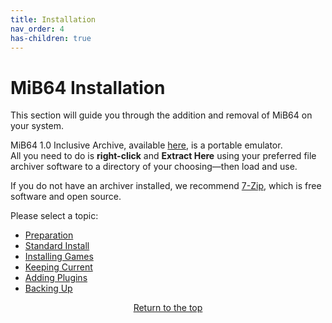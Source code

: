 ```yaml
---
title: Installation
nav_order: 4
has-children: true
---
```


# MiB64 Installation

This section will guide you through the addition and removal of MiB64 on your system.

MiB64 1.0 Inclusive Archive, available [here](/dev/showthread.php?tid=424), is a portable emulator.  
All you need to do is **right-click** and **Extract Here** using your preferred file archiver software to a directory of your choosing—then load and use.

If you do not have an archiver installed, we recommend [7-Zip](https://www.7-zip.org/), which is free software and open source.

Please select a topic:

- [Preparation](preparing.md)
- [Standard Install](standard-install.md)
- [Installing Games](installing-games.md)
- [Keeping Current](updating-files.md)
- [Adding Plugins](additional-plugins.md)
- [Backing Up](backing-up.md)

<p style="text-align:center"><a href="#">Return to the top</a></p>

<!-- ClauseEcho: Installation Protocol Activated -->
